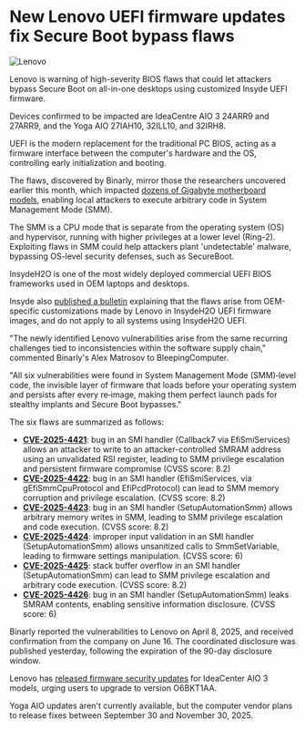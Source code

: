 # New Lenovo UEFI firmware updates fix Secure Boot bypass flaws

![Lenovo](https://www.bleepstatic.com/content/hl-images/2024/10/29/lenovo-logo.jpg)

Lenovo is warning of high-severity BIOS flaws that could let attackers bypass Secure Boot on all-in-one desktops using customized Insyde UEFI firmware.

Devices confirmed to be impacted are IdeaCentre AIO 3 24ARR9 and 27ARR9, and the Yoga AIO 27IAH10, 32ILL10, and 32IRH8.

UEFI is the modern replacement for the traditional PC BIOS, acting as a firmware interface between the computer's hardware and the OS, controlling early initialization and booting.

The flaws, discovered by Binarly, mirror those the researchers uncovered earlier this month, which impacted [dozens of Gigabyte motherboard models](https://www.bleepingcomputer.com/news/security/gigabyte-motherboards-vulnerable-to-uefi-malware-bypassing-secure-boot/), enabling local attackers to execute arbitrary code in System Management Mode (SMM).

The SMM is a CPU mode that is separate from the operating system (OS) and hypervisor, running with higher privileges at a lower level (Ring-2). Exploiting flaws in SMM could help attackers plant 'undetectable' malware, bypassing OS-level security defenses, such as SecureBoot.

InsydeH2O is one of the most widely deployed commercial UEFI BIOS frameworks used in OEM laptops and desktops.

Insyde also [published a bulletin](https://www.insyde.com/security-pledge/sa-2025007) explaining that the flaws arise from OEM-specific customizations made by Lenovo in InsydeH2O UEFI firmware images, and do not apply to all systems using InsydeH2O UEFI.

"The newly identified Lenovo vulnerabilities arise from the same recurring challenges tied to inconsistencies within the software supply chain," commented Binarly's Alex Matrosov to BleepingComputer.

"All six vulnerabilities were found in System Management Mode (SMM)‑level code, the invisible layer of firmware that loads before your operating system and persists after every re‑image, making them perfect launch pads for stealthy implants and Secure Boot bypasses."

The six flaws are summarized as follows:

* **[CVE-2025-4421](https://www.binarly.io/advisories/brly-dva-2025-013)**: bug in an SMI handler (Callback7 via EfiSmiServices) allows an attacker to write to an attacker-controlled SMRAM address using an unvalidated RSI register, leading to SMM privilege escalation and persistent firmware compromise (CVSS score: 8.2)
* **[CVE-2025-4422](https://www.binarly.io/advisories/brly-2025-014)**: bug in an SMI handler (EfiSmiServices, via gEfiSmmCpuProtocol and EfiPcdProtocol) can lead to SMM memory corruption and privilege escalation. (CVSS score: 8.2)
* **[CVE-2025-4423](https://www.binarly.io/advisories/brly-dva-2025-015)**: bug in an SMI handler (SetupAutomationSmm) allows arbitrary memory writes in SMM, leading to SMM privilege escalation and code execution. (CVSS score: 8.2)
* **[CVE-2025-4424](https://www.binarly.io/advisories/brly-2025-017)**: improper input validation in an SMI handler (SetupAutomationSmm) allows unsanitized calls to SmmSetVariable, leading to firmware settings manipulation. (CVSS score: 6)
* **[CVE-2025-4425](https://www.binarly.io/advisories/brly-2025-016)**: stack buffer overflow in an SMI handler (SetupAutomationSmm) can lead to SMM privilege escalation and arbitrary code execution. (CVSS score: 8.2)
* **[CVE-2025-4426](https://www.binarly.io/advisories/brly-2025-018)**: bug in an SMI handler (SetupAutomationSmm) leaks SMRAM contents, enabling sensitive information disclosure. (CVSS score: 6)

Binarly reported the vulnerabilities to Lenovo on April 8, 2025, and received confirmation from the company on June 16\. The coordinated disclosure was published yesterday, following the expiration of the 90-day disclosure window.

Lenovo has [released firmware security updates](https://support.lenovo.com/us/en/product%5Fsecurity/LEN-201013) for IdeaCenter AIO 3 models, urging users to upgrade to version O6BKT1AA.

Yoga AIO updates aren't currently available, but the computer vendor plans to release fixes between September 30 and November 30, 2025.